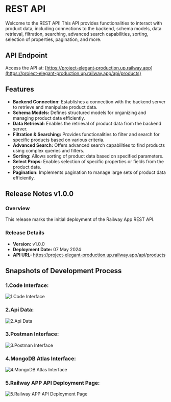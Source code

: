 # REST API

Welcome to the REST API! This API provides functionalities to interact with product data, including connections to the backend, schema models, data retrieval, filtration, searching, advanced search capabilities, sorting, selection of properties, pagination, and more.

## API Endpoint
Access the API at: [https://project-elegant-production.up.railway.app](https://project-elegant-production.up.railway.app/api/products)

## Features
- **Backend Connection:** Establishes a connection with the backend server to retrieve and manipulate product data.
- **Schema Models:** Defines structured models for organizing and managing product data efficiently.
- **Data Retrieval:** Enables the retrieval of product data from the backend server.
- **Filtration & Searching:** Provides functionalities to filter and search for specific products based on various criteria.
- **Advanced Search:** Offers advanced search capabilities to find products using complex queries and filters.
- **Sorting:** Allows sorting of product data based on specified parameters.
- **Select Props:** Enables selection of specific properties or fields from the product data.
- **Pagination:** Implements pagination to manage large sets of product data efficiently.

## Release Notes v1.0.0

### Overview
This release marks the initial deployment of the Railway App REST API.

### Release Details
- **Version:** v1.0.0
- **Deployment Date:** 07 May 2024
- **API URL:** https://project-elegant-production.up.railway.app/api/products

## Snapshots of Development Process

### 1.Code Interface:
![1.Code Interface](https://i.postimg.cc/Kzsdng8Z/1-VSCode-Interface.png)

### 2.Api Data:
![2.Api Data](https://i.postimg.cc/fb54RP4S/2-Api-Data.png)

### 3.Postman Interface:
![3.Postman Interface](https://i.postimg.cc/gjX14kx3/3-Postman-Interface.png)

### 4.MongoDB Atlas Interface:
![4.MongoDB Atlas Interface](https://i.postimg.cc/9Qd5vMJp/Mongo-DB-Atlas-Interface.png)

### 5.Railway APP API Deployment Page:
![5.Railway APP API Deployment Page](https://i.postimg.cc/B6vrLCsY/5-Railway-API-Deployment-Page.png)
